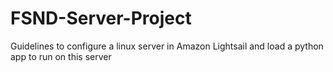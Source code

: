 # FSND-Server-Project
Guidelines to configure a linux server in Amazon Lightsail and load a python app to run on this server
